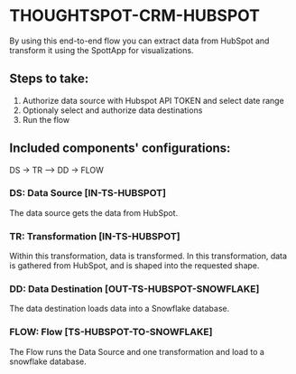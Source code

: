 # THOUGHTSPOT-CRM-HUBSPOT

By using this end-to-end flow you can extract data from HubSpot and transform it using the SpottApp for visualizations.

## Steps to take:
1. Authorize data source with Hubspot API TOKEN and select date range
2. Optionaly select and authorize data destinations
3. Run the flow

## Included components' configurations:
DS -> TR –> DD -> FLOW

### DS: Data Source [IN-TS-HUBSPOT]

The data source gets the data from HubSpot.

### TR: Transformation [IN-TS-HUBSPOT] 

Within this transformation, data is transformed. In this transformation, data is gathered from HubSpot, and is shaped into the requested shape.

### DD: Data Destination [OUT-TS-HUBSPOT-SNOWFLAKE]

The data destination loads data into a Snowflake database.

### FLOW: Flow [TS-HUBSPOT-TO-SNOWFLAKE] 

The Flow runs the Data Source and one transformation and load to a snowflake database.



